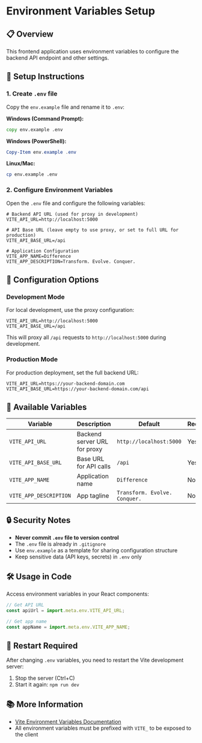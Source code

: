 # Environment Variables Setup

## 📋 Overview

This frontend application uses environment variables to configure the backend API endpoint and other settings.

## 🚀 Setup Instructions

### 1. Create `.env` file

Copy the `env.example` file and rename it to `.env`:

**Windows (Command Prompt):**
```cmd
copy env.example .env
```

**Windows (PowerShell):**
```powershell
Copy-Item env.example .env
```

**Linux/Mac:**
```bash
cp env.example .env
```

### 2. Configure Environment Variables

Open the `.env` file and configure the following variables:

```env
# Backend API URL (used for proxy in development)
VITE_API_URL=http://localhost:5000

# API Base URL (leave empty to use proxy, or set to full URL for production)
VITE_API_BASE_URL=/api

# Application Configuration
VITE_APP_NAME=Difference
VITE_APP_DESCRIPTION=Transform. Evolve. Conquer.
```

## 🔧 Configuration Options

### Development Mode

For local development, use the proxy configuration:

```env
VITE_API_URL=http://localhost:5000
VITE_API_BASE_URL=/api
```

This will proxy all `/api` requests to `http://localhost:5000` during development.

### Production Mode

For production deployment, set the full backend URL:

```env
VITE_API_URL=https://your-backend-domain.com
VITE_API_BASE_URL=https://your-backend-domain.com/api
```

## 📝 Available Variables

| Variable | Description | Default | Required |
|----------|-------------|---------|----------|
| `VITE_API_URL` | Backend server URL for proxy | `http://localhost:5000` | Yes |
| `VITE_API_BASE_URL` | Base URL for API calls | `/api` | Yes |
| `VITE_APP_NAME` | Application name | `Difference` | No |
| `VITE_APP_DESCRIPTION` | App tagline | `Transform. Evolve. Conquer.` | No |

## 🔒 Security Notes

- **Never commit `.env` file to version control**
- The `.env` file is already in `.gitignore`
- Use `env.example` as a template for sharing configuration structure
- Keep sensitive data (API keys, secrets) in `.env` only

## 🛠️ Usage in Code

Access environment variables in your React components:

```javascript
// Get API URL
const apiUrl = import.meta.env.VITE_API_URL;

// Get app name
const appName = import.meta.env.VITE_APP_NAME;
```

## 🔄 Restart Required

After changing `.env` variables, you need to restart the Vite development server:

1. Stop the server (Ctrl+C)
2. Start it again: `npm run dev`

## 📚 More Information

- [Vite Environment Variables Documentation](https://vitejs.dev/guide/env-and-mode.html)
- All environment variables must be prefixed with `VITE_` to be exposed to the client

